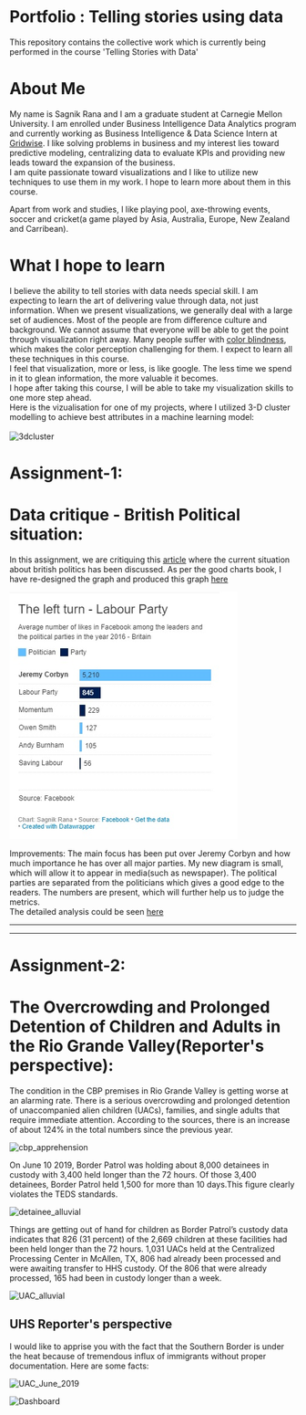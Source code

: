 # Portfolio : Telling stories using data
This repository contains the collective work which is currently being performed in the course 'Telling Stories with Data'

# About Me
My name is Sagnik Rana and I am a graduate student at Carnegie Mellon University. I am enrolled under Business Intelligence Data Analytics program and currently working as Business Intelligence & Data Science Intern at [Gridwise](https://gridwise.io/). I like solving problems in business and my interest lies toward predictive modeling, centralizing data to evaluate KPIs and providing new leads toward the expansion of the business. <br>
I am quite passionate toward visualizations and I like to utilize new techniques to use them in my work. I hope to learn more about them in this course.

Apart from work and studies, I like playing pool, axe-throwing events, soccer and cricket(a game played by Asia, Australia, Europe, New Zealand and Carribean).

# What I hope to learn
I believe the ability to tell stories with data needs special skill. I am expecting to learn the art of delivering value through data, not just information. When we present visualizations, we generally deal with a large set of audiences. Most of the people are from difference culture and background. We cannot assume that everyone will be able to get the point through visualization right away. Many people suffer with [color blindness](http://www.colourblindawareness.org/colour-blindness/acquired-colour-vision-defects), which makes the color perception challenging for them. I expect to learn all these techniques in this course.<br>
I feel that visualization, more or less, is like google. The less time we spend in it to glean information, the more valuable it becomes.<br> I hope after taking this course, I will be able to take my visualization skills to one more step ahead.<br>
Here is the vizualisation for one of my projects, where I utilized 3-D cluster modelling to achieve best attributes in a machine learning model:
<br><br>
![3dcluster](giphy.gif)


# Assignment-1:

# Data critique - British Political situation:

In this assignment, we are critiquing this [article](https://github.com/sagnikrana/Portfolio-Telling-Stories-Using-Data/blob/master/The%20metamorphosis%20-%20The%20Labour%20Party%20.pdf) where the current situation about british politics has been discussed. As per the good charts book, I have re-designed the graph and produced this graph [here](https://www.datawrapper.de/_/HVp6G/)
<br>

![image](Datawrapper.jpg)

Improvements:
The main focus has been put over Jeremy Corbyn and how much importance he has over all major parties. My new diagram is small, which will allow it to appear in media(such as newspaper). The political parties are separated from the politicians which gives a good edge to the readers. The numbers are present, which will further help us to judge the metrics.
<br>
The detailed analysis could be seen [here](https://github.com/sagnikrana/Portfolio-Telling-Stories-Using-Data/blob/master/Sagnik%20Rana%20-%20Critique%20%231_%20Economist%20bar%20chart%20(The%20Good%20Charts%20Matrix).xlsx?raw=true)

<hr>
<hr>

# Assignment-2:

# The Overcrowding and Prolonged Detention of Children and Adults in the Rio Grande Valley(Reporter's perspective):

The condition in the CBP premises in Rio Grande Valley is getting worse at an alarming rate. There is a serious overcrowding and prolonged detention of unaccompanied alien children (UACs), families, and single adults that require immediate attention. According to the sources, there is an increase of about 124% in the total numbers since the previous year.

   ![cbp_apprehension](https://github.com/sagnikrana/Portfolio-Telling-Stories-Using-Data/blob/master/CBP%20apprehension.jpg)

On June 10 2019, Border Patrol was holding about 8,000 detainees in custody with 3,400 held longer than the 72 hours. Of those 3,400 detainees, Border Patrol held 1,500 for more than 10 days.This figure clearly violates the TEDS standards.

![detainee_alluvial](https://github.com/sagnikrana/Portfolio-Telling-Stories-Using-Data/blob/master/detainee%20(1).svg)

Things are getting out of hand for children as Border Patrol’s custody data indicates that 826 (31 percent) of the 2,669 children at these facilities had been held longer than the 72 hours. 1,031 UACs held at the Centralized Processing Center in McAllen, TX, 806 had already been processed and were awaiting transfer to HHS custody. Of the 806 that were already processed, 165 had been in custody longer than a week.

![UAC_alluvial](https://github.com/sagnikrana/Portfolio-Telling-Stories-Using-Data/blob/master/UAC.svg)


## UHS Reporter's perspective

I would like to apprise you with the fact that the Southern Border is under the heat because of tremendous influx of immigrants without proper documentation. Here are some facts:

![UAC_June_2019](https://github.com/sagnikrana/Portfolio-Telling-Stories-Using-Data/blob/master/UAC_June_2019.jpg)




![Dashboard](https://github.com/sagnikrana/Portfolio-Telling-Stories-Using-Data/blob/master/Reporter_Dashboard.jpg)
